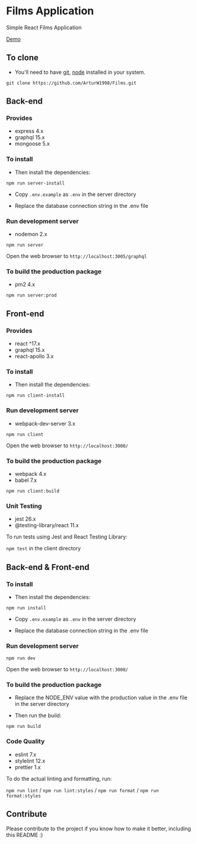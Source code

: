 # Films Application

Simple React Films Application

[Demo](https://films-db.vercel.app/)

## To clone

- You'll need to have [git](https://git-scm.com/), [node](https://nodejs.org/en/) installed in your
  system.

`git clone https://github.com/ArturW1998/Films.git`

## Back-end

### Provides

- express 4.x
- graphql 15.x
- mongoose 5.x

### To install

- Then install the dependencies:

`npm run server-install`

- Copy `.env.example` as `.env` in the server directory

- Replace the database connection string in the .env file

### Run development server

- nodemon 2.x

`npm run server`

Open the web browser to `http://localhost:3005/graphql`

### To build the production package

- pm2 4.x

`npm run server:prod`

## Front-end

### Provides

- react ^17.x
- graphql 15.x
- react-apollo 3.x

### To install

- Then install the dependencies:

`npm run client-install`

### Run development server

- webpack-dev-server 3.x

`npm run client`

Open the web browser to `http://localhost:3000/`

### To build the production package

- webpack 4.x
- babel 7.x

`npm run client:build`

### Unit Testing

- jest 26.x
- @testing-library/react 11.x

To run tests using Jest and React Testing Library:

`npm test` in the client directory

## Back-end & Front-end

### To install

- Then install the dependencies:

`npm run install`

- Copy `.env.example` as `.env` in the server directory

- Replace the database connection string in the .env file

### Run development server

`npm run dev`

Open the web browser to `http://localhost:3000/`

### To build the production package

- Replace the NODE_ENV value with the production value in the .env file in the server directory

- Then run the build:

`npm run build`

### Code Quality

- eslint 7.x
- stylelint 12.x
- prettier 1.x

To do the actual linting and formatting, run:

`npm run lint` / `npm run lint:styles` / `npm run format` / `npm run format:styles`

## Contribute

Please contribute to the project if you know how to make it better, including this README :)
